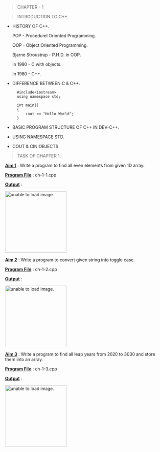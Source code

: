 > CHAPTER - 1 

> INTRODUCTION TO C++.

- HISTORY OF C++.

    POP - Procedurel Oriented Programming.

    OOP - Object Oriented Programming.

    Bjarne Stroustrup - P.H.D. in OOP.

   In 1980 - C with objects.

    In 1980 - C++.

- DIFFERENCE BETWEEN C & C++.

        #include<iostream>
        using namespace std;

        int main()
        {
            cout << "Hello World";
        }

- BASIC PROGRAM STRUCTURE OF C++ IN DEV-C++.

- USING NAMESPACE STD.

- COUT & CIN OBJECTS.

> TASK OF CHAPTER 1.

<u>**Aim 1**</u> : Write a program to find all even elements from given 1D array.
 
<u>**Program File**</u> : ch-1-1.cpp

<u>**Output**</u> :

<img src="https://github.com/jb-jaydeep/Cpp/blob/main/pr-1(Fundamental%20Booster)/images/pr-1-1.PNG" height = "200px" alt = "unable to load image.">

<u>**Aim 2**</u> : Write a program to convert given string into toggle case.

<u>**Program File**</u> : ch-1-2.cpp

<u>**Output**</u> :

<img src="https://github.com/jb-jaydeep/Cpp/blob/main/pr-1(Fundamental%20Booster)/images/pr-1-1.PNG" height = "200px" alt = "unable to load image.">

<u>**Aim 3**</u> : Write a program to find all leap years from 2020 to 3030 and store
them into an array.

<u>**Program File**</u> : ch-1-3.cpp

<u>**Output**</u> :

<img src="https://github.com/jb-jaydeep/Cpp/blob/main/pr-1(Fundamental%20Booster)/images/pr-1-1.PNG" height = "200px" alt = "unable to load image.">
